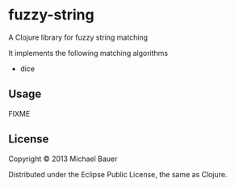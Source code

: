# fuzzy-string

A Clojure library for fuzzy string matching

It implements the following matching algorithms

* dice

## Usage

FIXME

## License

Copyright © 2013 Michael Bauer

Distributed under the Eclipse Public License, the same as Clojure.
